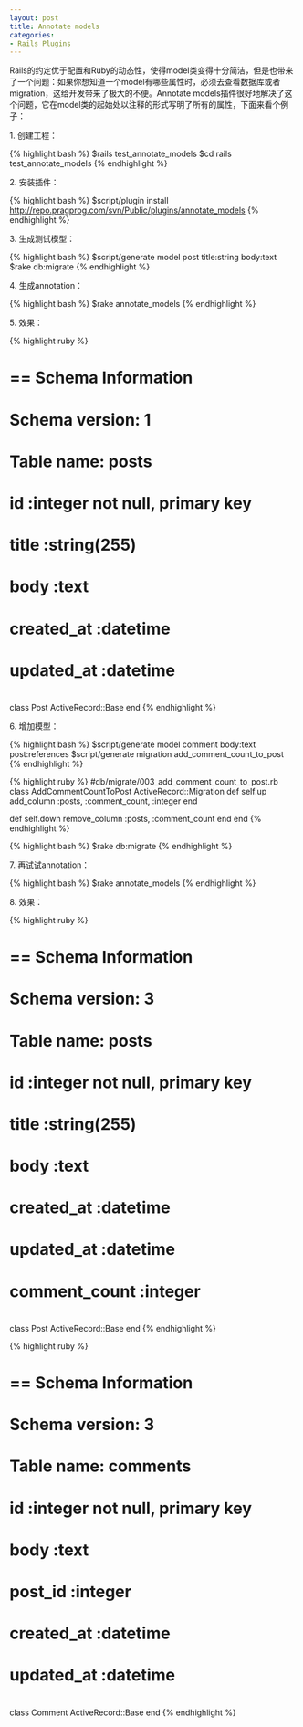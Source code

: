 ```yaml
---
layout: post
title: Annotate models
categories:
- Rails Plugins
---
```

Rails的约定优于配置和Ruby的动态性，使得model类变得十分简洁，但是也带来了一个问题：如果你想知道一个model有哪些属性时，必须去查看数据库或者migration，这给开发带来了极大的不便。Annotate models插件很好地解决了这个问题，它在model类的起始处以注释的形式写明了所有的属性，下面来看个例子：

1\. 创建工程：

{% highlight bash %}
$rails test_annotate_models
$cd rails test_annotate_models
{% endhighlight %}

2\. 安装插件：

{% highlight bash %}
$script/plugin install http://repo.pragprog.com/svn/Public/plugins/annotate_models
{% endhighlight %}

3\.  生成测试模型：

{% highlight bash %}
$script/generate model post title:string body:text
$rake db:migrate
{% endhighlight %}

4\. 生成annotation：

{% highlight bash %}
$rake annotate_models
{% endhighlight %}

5\. 效果：

{% highlight ruby %}
# == Schema Information
# Schema version: 1
#
# Table name: posts
#
#  id         :integer         not null, primary key
#  title      :string(255)
#  body       :text
#  created_at :datetime
#  updated_at :datetime
#
class Post  ActiveRecord::Base
end
{% endhighlight %}

6\. 增加模型：

{% highlight bash %}
$script/generate model comment body:text post:references
$script/generate migration add_comment_count_to_post
{% endhighlight %}

{% highlight ruby %}
#db/migrate/003_add_comment_count_to_post.rb
class AddCommentCountToPost  ActiveRecord::Migration
  def self.up
    add_column :posts, :comment_count, :integer
  end

  def self.down
    remove_column :posts, :comment_count
  end
end
{% endhighlight %}

{% highlight bash %}
$rake db:migrate
{% endhighlight %}

7\. 再试试annotation：

{% highlight bash %}
$rake annotate_models
{% endhighlight %}

8\. 效果：

{% highlight ruby %}
# == Schema Information
# Schema version: 3
#
# Table name: posts
#
#  id            :integer         not null, primary key
#  title         :string(255)
#  body          :text
#  created_at    :datetime
#  updated_at    :datetime
#  comment_count :integer
#
class Post  ActiveRecord::Base
end
{% endhighlight %}

{% highlight ruby %}
# == Schema Information
# Schema version: 3
#
# Table name: comments
#
#  id         :integer         not null, primary key
#  body       :text
#  post_id    :integer
#  created_at :datetime
#  updated_at :datetime
#
class Comment  ActiveRecord::Base
end
{% endhighlight %}


